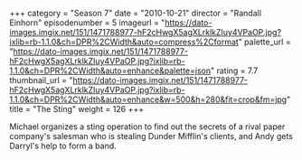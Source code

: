 +++
category = "Season 7"
date = "2010-10-21"
director = "Randall Einhorn"
episodenumber = 5
imageurl = "https://dato-images.imgix.net/151/1471788977-hF2cHwgX5agXLrklkZIuy4VPaOP.jpg?ixlib=rb-1.1.0&ch=DPR%2CWidth&auto=compress%2Cformat"
palette_url = "https://dato-images.imgix.net/151/1471788977-hF2cHwgX5agXLrklkZIuy4VPaOP.jpg?ixlib=rb-1.1.0&ch=DPR%2CWidth&auto=enhance&palette=json"
rating = 7.7
thumbnail_url = "https://dato-images.imgix.net/151/1471788977-hF2cHwgX5agXLrklkZIuy4VPaOP.jpg?ixlib=rb-1.1.0&ch=DPR%2CWidth&auto=enhance&w=500&h=280&fit=crop&fm=jpg"
title = "The Sting"
weight = 126
+++

Michael organizes a sting operation to find out the secrets of a rival paper company's salesman who is stealing Dunder Mifflin's clients, and Andy gets Darryl's help to form a band.